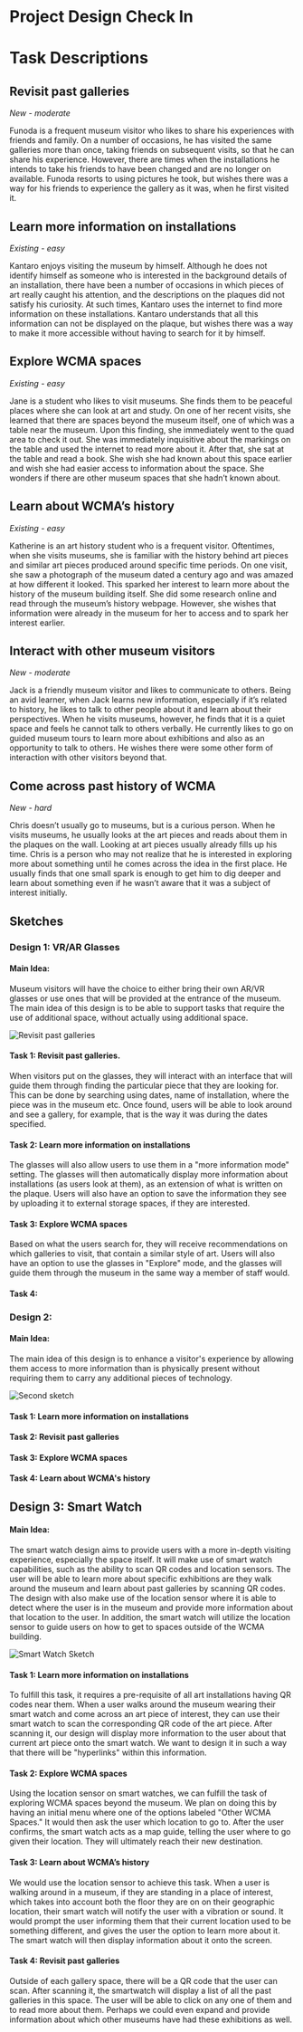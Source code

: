 # Project Design Check In

# Task Descriptions

## Revisit past galleries
*New - moderate*

Funoda is a frequent museum visitor who likes to share his experiences with friends and family. On a number of occasions, he has visited the same galleries more than once, taking friends on subsequent visits, so that he can share his experience. However, there are times when the installations he intends to take his friends to have been changed and are no longer on available. Funoda resorts to using pictures he took, but wishes there was a way for his friends to experience the gallery as it was, when he first visited it.

## Learn more information on installations
*Existing - easy*

Kantaro enjoys visiting the museum by himself. Although he does not identify himself as someone who is interested in the background details of an installation, there have been a number of occasions in which pieces of art really caught his attention, and the descriptions on the plaques did not satisfy his curiosity. At such times, Kantaro uses the internet to find more information on these installations. Kantaro understands that all this information can not be displayed on the plaque, but wishes there was a way to make it more accessible without having to search for it by himself.

## Explore WCMA spaces
*Existing - easy*

Jane is a student who likes to visit museums. She finds them to be peaceful places where she can look at art and study. On one of her recent visits, she learned that there are spaces beyond the museum itself, one of which was a table near the museum. Upon this finding, she immediately went to the quad area to check it out. She was immediately inquisitive about the markings on the table and used the internet to read more about it. After that, she sat at the table and read a book. She wish she had known about this space earlier and wish she had easier access to information about the space. She wonders if there are other museum spaces that she hadn’t known about.

## Learn about WCMA’s history
*Existing - easy*

Katherine is an art history student who is a frequent visitor. Oftentimes, when she visits museums, she is familiar with the history behind art pieces and similar art pieces produced around specific time periods. On one visit, she saw a photograph of the museum dated a century ago and was amazed at how different it looked. This sparked her interest to learn more about the history of the museum building itself. She did some research online and read through the museum’s history webpage. However, she wishes that information were already in the museum for her to access and to spark her interest earlier.

## Interact with other museum visitors
*New - moderate*

Jack is a friendly museum visitor and likes to communicate to others. Being an avid learner, when Jack learns new information, especially if it’s related to history, he likes to talk to other people about it and learn about their perspectives. When he visits museums, however, he finds that it is a quiet space and feels he cannot talk to others verbally. He currently likes to go on guided museum tours to learn more about exhibitions and also as an opportunity to talk to others. He wishes there were some other form of interaction with other visitors beyond that.

## Come across past history of WCMA
*New - hard*

Chris doesn’t usually go to museums, but is a curious person. When he visits museums, he usually looks at the art pieces and reads about them in the plaques on the wall. Looking at art pieces usually already fills up his time. Chris is a person who may not realize that he is interested in exploring more about something until he comes across the idea in the first place. He usually finds that one small spark is enough to get him to dig deeper and learn about something even if he wasn’t aware that it was a subject of interest initially.


## Sketches

### Design 1: VR/AR Glasses

#### Main Idea:
Museum visitors will have the choice to either bring their own AR/VR glasses or use ones that will be provided at the entrance of the museum. The main idea of this design is to be able to support tasks that require the use of additional space, without actually using additional space.

![Revisit past galleries](/img/sketch1.jpg)

#### Task 1: Revisit past galleries.
When visitors put on the glasses, they will interact with an interface that will guide them through finding the particular piece that they are looking for. This can be done by searching using dates, name of installation, where the piece was in the museum etc. Once found, users will be able to look around and see a gallery, for example, that is the way it was during the dates specified.

#### Task 2: Learn more information on installations
The glasses will also allow users to use them in a "more information mode" setting. The glasses will then automatically display more information about installations (as users look at them), as an extension of what is written on the plaque. Users will also have an option to save the information they see by uploading it to external storage spaces, if they are interested.

#### Task 3: Explore WCMA spaces
Based on what the users search for, they will receive recommendations on which galleries to visit, that contain a similar style of art. Users will also have an option to use the glasses in "Explore" mode, and the glasses will guide them through the museum in the same way a member of staff would.

#### Task 4:


### Design 2:

#### Main Idea:
The main idea of this design is to enhance a visitor's experience by allowing them access to more information than is physically present without requiring them to carry any additional pieces of technology.

![Second sketch](/img/sketch2.jpg)

#### Task 1: Learn more information on installations

#### Task 2: Revisit past galleries

#### Task 3: Explore WCMA spaces

#### Task 4: Learn about WCMA's history


## Design 3: Smart Watch

#### Main Idea:
The smart watch design aims to provide users with a more in-depth visiting experience, especially the space itself. It will make use of smart watch capabilities, such as the ability to scan QR codes and location sensors. The user will be able to learn more about specific exhibitions are they walk around the museum and learn about past galleries by scanning QR codes. The design with also make use of the location sensor where it is able to detect where the user is in the museum and provide more information about that location to the user. In addition, the smart watch will utilize the location sensor to guide users on how to get to spaces outside of the WCMA building.

![Smart Watch Sketch](/img/sketch3.jpg)

#### Task 1: Learn more information on installations
To fulfill this task, it requires a pre-requisite of all art installations having QR codes near them. When a user walks around the museum wearing their smart watch and come across an art piece of interest, they can use their smart watch to scan the corresponding QR code of the art piece. After scanning it, our design will display more information to the user about that current art piece onto the smart watch. We want to design it in such a way that there will be "hyperlinks" within this information.

#### Task 2: Explore WCMA spaces
Using the location sensor on smart watches, we can fulfill the task of exploring WCMA spaces beyond the museum. We plan on doing this by having an initial menu where one of the options labeled "Other WCMA Spaces." It would then ask the user which location to go to. After the user confirms, the smart watch acts as a map guide, telling the user where to go given their location. They will ultimately reach their new destination.


#### Task 3: Learn about WCMA’s history
We would use the location sensor to achieve this task. When a user is walking around in a museum, if they are standing in a place of interest, which takes into account both the floor they are on on their geographic location, their smart watch will notify the user with a vibration or sound. It would prompt the user informing them that their current location used to be something different, and gives the user the option to learn more about it. The smart watch will then display information about it onto the screen.

#### Task 4: Revisit past galleries
Outside of each gallery space, there will be a QR code that the user can scan. After scanning it, the smartwatch will display a list of all the past galleries in this space. The user will be able to click on any one of them and to read more about them. Perhaps we could even expand and provide information about which other museums have had these exhibitions as well.
